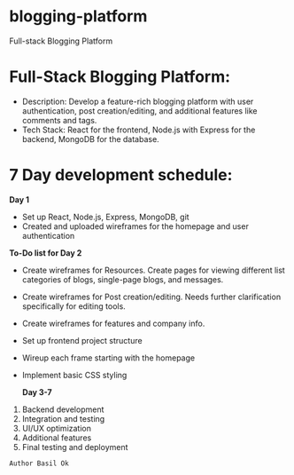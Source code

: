 # blogging-platform
Full-stack Blogging Platform

 # Full-Stack Blogging Platform:

- Description: Develop a feature-rich blogging platform with user authentication, post creation/editing, and additional features like comments and tags.
- Tech Stack: React for the frontend, Node.js with Express for the backend, MongoDB for the database.

# 7 Day development schedule:

  **Day 1**
  - Set up React, Node.js, Express, MongoDB, git
  - Created and uploaded wireframes for the homepage and user authentication
 
  **To-Do list for Day 2**
  - Create wireframes for Resources. Create pages for viewing different list categories of blogs, single-page blogs, and messages.
  - Create wireframes for Post creation/editing. Needs further clarification specifically for editing tools.
  - Create wireframes for features and company info.
  - Set up frontend project structure
  - Wireup each frame starting with the homepage
  - Implement basic CSS styling


    **Day 3-7**
  1. Backend development
  2. Integration and testing
  3. UI/UX optimization
  4. Additional features
  5. Final testing and deployment
    
    Author Basil Ok
